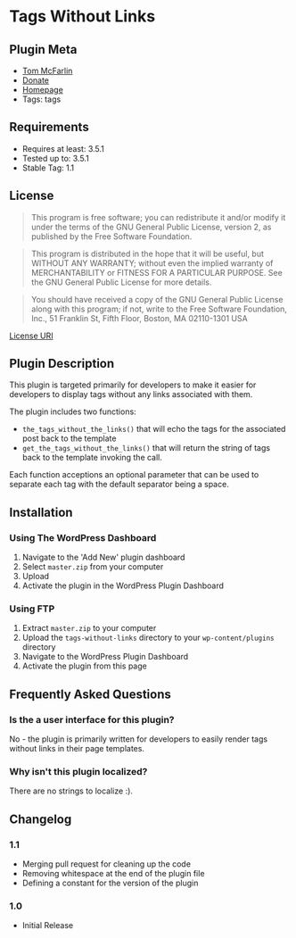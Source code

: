 # Tags Without Links

## Plugin Meta

* [Tom McFarlin](http://tommcfarlin.com)
* [Donate](http://tommcfarlin.com/donate/)
* [Homepage](http://tommcfarlin.com/tags-without-links/)
* Tags: tags

## Requirements

* Requires at least: 3.5.1
* Tested up to: 3.5.1
* Stable Tag: 1.1

## License 

> This program is free software; you can redistribute it and/or modify
  it under the terms of the GNU General Public License, version 2, as 
  published by the Free Software Foundation.

> This program is distributed in the hope that it will be useful,
  but WITHOUT ANY WARRANTY; without even the implied warranty of
  MERCHANTABILITY or FITNESS FOR A PARTICULAR PURPOSE.  See the
  GNU General Public License for more details.

> You should have received a copy of the GNU General Public License
  along with this program; if not, write to the Free Software
  Foundation, Inc., 51 Franklin St, Fifth Floor, Boston, MA  02110-1301  USA
  
[License URI](http://www.gnu.org/licenses/gpl-2.0.html)

## Plugin Description

This plugin is targeted primarily for developers to make it easier for developers to display tags without any links associated with them.

The plugin includes two functions:

* `the_tags_without_the_links()` that will echo the tags for the associated post back to the template
* `get_the_tags_without_the_links()` that will return the string of tags back to the template invoking the call.

Each function acceptions an optional parameter that can be used to separate each tag with the default separator being a space.


## Installation

### Using The WordPress Dashboard

1. Navigate to the 'Add New' plugin dashboard
2. Select `master.zip` from your computer
3. Upload
4. Activate the plugin in the WordPress Plugin Dashboard

### Using FTP

1. Extract `master.zip` to your computer
2. Upload the `tags-without-links` directory to your `wp-content/plugins` directory
3. Navigate to the WordPress Plugin Dashboard
4. Activate the plugin from this page

## Frequently Asked Questions

### Is the a user interface for this plugin?

No - the plugin is primarily written for developers to easily render tags without links in their page templates.

### Why isn't this plugin localized?

There are no strings to localize :).

## Changelog

### 1.1
* Merging pull request for cleaning up the code
* Removing whitespace at the end of the plugin file
* Defining a constant for the version of the plugin

### 1.0

* Initial Release